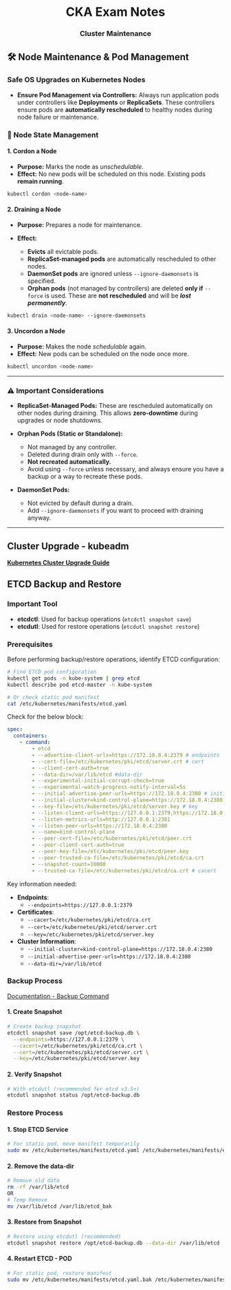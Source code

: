 <div align="center">
  <h1><strong>CKA Exam Notes</strong></h1>
  <h3>Cluster Maintenance</h3>
</div>

## 🛠️ Node Maintenance & Pod Management

### Safe OS Upgrades on Kubernetes Nodes

- **Ensure Pod Management via Controllers:**
  Always run application pods under controllers like **Deployments** or **ReplicaSets**. These controllers ensure pods are **automatically rescheduled** to healthy nodes during node failure or maintenance.

### 🔁 Node State Management

#### 1. Cordon a Node

- **Purpose:** Marks the node as _unschedulable_.
- **Effect:** No new pods will be scheduled on this node. Existing pods **remain running**.

```bash
kubectl cordon <node-name>
```

#### 2. Draining a Node

- **Purpose:** Prepares a node for maintenance.
- **Effect:**

  - **Evicts** all evictable pods.
  - **ReplicaSet-managed pods** are automatically rescheduled to other nodes.
  - **DaemonSet pods** are ignored unless `--ignore-daemonsets` is specified.
  - **Orphan pods** (not managed by controllers) are deleted **only if** `--force` is used. These are **not rescheduled** and will be **_lost permanently_**.

```bash
kubectl drain <node-name> --ignore-daemonsets
```

#### 3. Uncordon a Node

- **Purpose:** Makes the node _schedulable_ again.
- **Effect:** New pods can be scheduled on the node once more.

```bash
kubectl uncordon <node-name>
```

---

### ⚠️ Important Considerations

- **ReplicaSet-Managed Pods:**
  These are rescheduled automatically on other nodes during draining. This allows **zero-downtime** during upgrades or node shutdowns.

- **Orphan Pods (Static or Standalone):**

  - Not managed by any controller.
  - Deleted during drain only with `--force`.
  - **Not recreated automatically.**
  - Avoid using `--force` unless necessary, and always ensure you have a backup or a way to recreate these pods.

- **DaemonSet Pods:**

  - Not evicted by default during a drain.
  - Add `--ignore-daemonsets` if you want to proceed with draining anyway.

---

## Cluster Upgrade - kubeadm

[**Kubernetes Cluster Upgrade Guide**](./Cluster%20Upgrade/README.md)

## ETCD Backup and Restore

### Important Tool

- **etcdctl**: Used for backup operations (`etcdctl snapshot save`)
- **etcdutl**: Used for restore operations (`etcdutl snapshot restore`)

### Prerequisites

Before performing backup/restore operations, identify ETCD configuration:

```bash
# Find ETCD pod configuration
kubectl get pods -n kube-system | grep etcd
kubectl describe pod etcd-master -n kube-system

# Or check static pod manifest
cat /etc/kubernetes/manifests/etcd.yaml
```

Check for the below block:

```yaml
spec:
  containers:
    - command:
        - etcd
        - --advertise-client-urls=https://172.18.0.4:2379 # endpoints
        - --cert-file=/etc/kubernetes/pki/etcd/server.crt # cert
        - --client-cert-auth=true
        - --data-dir=/var/lib/etcd #data-dir
        - --experimental-initial-corrupt-check=true
        - --experimental-watch-progress-notify-interval=5s
        - --initial-advertise-peer-urls=https://172.18.0.4:2380 # initial-advertise-peer-urls
        - --initial-cluster=kind-control-plane=https://172.18.0.4:2380 # initial-cluster
        - --key-file=/etc/kubernetes/pki/etcd/server.key # key
        - --listen-client-urls=https://127.0.0.1:2379,https://172.18.0.4:2379 # endpoints
        - --listen-metrics-urls=http://127.0.0.1:2381
        - --listen-peer-urls=https://172.18.0.4:2380
        - --name=kind-control-plane
        - --peer-cert-file=/etc/kubernetes/pki/etcd/peer.crt
        - --peer-client-cert-auth=true
        - --peer-key-file=/etc/kubernetes/pki/etcd/peer.key
        - --peer-trusted-ca-file=/etc/kubernetes/pki/etcd/ca.crt
        - --snapshot-count=10000
        - --trusted-ca-file=/etc/kubernetes/pki/etcd/ca.crt # cacert
```

Key information needed:

- **Endpoints**:
  - `--endpoints=https://127.0.0.1:2379`
- **Certificates**:
  - `--cacert=/etc/kubernetes/pki/etcd/ca.crt`
  - `--cert=/etc/kubernetes/pki/etcd/server.crt`
  - `--key=/etc/kubernetes/pki/etcd/server.key`
- **Cluster Information**:
  - `--initial-cluster=kind-control-plane=https://172.18.0.4:2380`
  - `--initial-advertise-peer-urls=https://172.18.0.4:2380`
  - `--data-dir=/var/lib/etcd`

### Backup Process

[Documentation - Backup Command ](https://kubernetes.io/docs/tasks/administer-cluster/configure-upgrade-etcd/#securing-communication)

#### 1. Create Snapshot

```bash
# Create backup snapshot
etcdctl snapshot save /opt/etcd-backup.db \
  --endpoints=https://127.0.0.1:2379 \
  --cacert=/etc/kubernetes/pki/etcd/ca.crt \
  --cert=/etc/kubernetes/pki/etcd/server.crt \
  --key=/etc/kubernetes/pki/etcd/server.key
```

#### 2. Verify Snapshot

```bash
# With etcdutl (recommended for etcd v3.5+)
etcdutl snapshot status /opt/etcd-backup.db
```

### Restore Process

#### 1. Stop ETCD Service

```bash
# For static pod, move manifest temporarily
sudo mv /etc/kubernetes/manifests/etcd.yaml /etc/kubernetes/manifests/etcd.yaml.bak
```

#### 2. Remove the data-dir

```bash
# Remove old data
rm -rf /var/lib/etcd
OR
# Temp Remove
mv /var/lib/etcd /var/lib/etcd_bak
```

#### 3. Restore from Snapshot

```bash
# Restore using etcdutl (recommended)
etcdutl snapshot restore /opt/etcd-backup.db --data-dir /var/lib/etcd
```

#### 4. Restart ETCD - POD

```bash
# For static pod, restore manifest
sudo mv /etc/kubernetes/manifests/etcd.yaml.bak /etc/kubernetes/manifests/etcd.yaml
```

